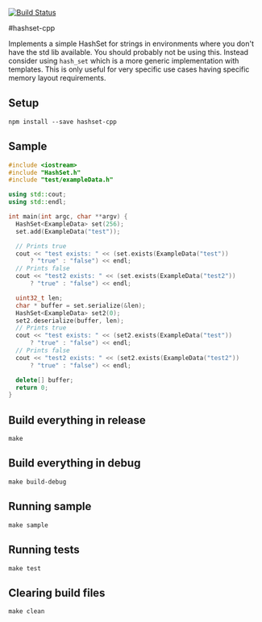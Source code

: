 [![Build Status](https://travis-ci.org/bbondy/hashset-cpp.svg?branch=master)](https://travis-ci.org/bbondy/hashset-cpp)

#hashset-cpp

Implements a simple HashSet for strings in environments where you don't have the std lib available.
You should probably not be using this. Instead consider using `hash_set` which is a more generic implementation with templates.
This is only useful for very specific use cases having specific memory layout requirements.

## Setup

```
npm install --save hashset-cpp
```

## Sample

```c++
#include <iostream>
#include "HashSet.h"
#include "test/exampleData.h"

using std::cout;
using std::endl;

int main(int argc, char **argv) {
  HashSet<ExampleData> set(256);
  set.add(ExampleData("test"));

  // Prints true
  cout << "test exists: " << (set.exists(ExampleData("test"))
      ? "true" : "false") << endl;
  // Prints false
  cout << "test2 exists: " << (set.exists(ExampleData("test2"))
      ? "true" : "false") << endl;

  uint32_t len;
  char * buffer = set.serialize(&len);
  HashSet<ExampleData> set2(0);
  set2.deserialize(buffer, len);
  // Prints true
  cout << "test exists: " << (set2.exists(ExampleData("test"))
      ? "true" : "false") << endl;
  // Prints false
  cout << "test2 exists: " << (set2.exists(ExampleData("test2"))
      ? "true" : "false") << endl;

  delete[] buffer;
  return 0;
}
```

## Build everything in release

```
make
```

## Build everything in debug

```
make build-debug
```

## Running sample

```
make sample
```

## Running tests

```
make test
```

## Clearing build files
```
make clean
```
